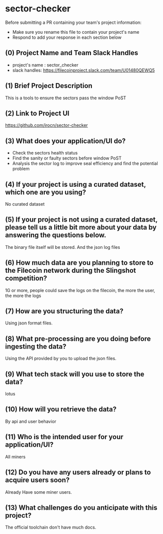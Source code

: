 # sector-checker

Before submitting a PR containing your team's project information:
- Make sure you rename this file to contain your project's name
- Respond to add your response in each section below

## (0) Project Name and Team Slack Handles
- project's name : sector_checker
- slack handles: https://filecoinproject.slack.com/team/U01480QEWQ5

## (1) Brief Project Description
This is a tools to ensure the sectors pass the window PoST

## (2) Link to Project UI

https://github.com/irocn/sector-checker

## (3) What does your application/UI do?
- Check the sectors health status
- Find the sanity or faulty sectors before window PoST
- Analysis the sector log to improve seal efficiency and find the potential problem

## (4) If your project is using a curated dataset, which one are you using?
No curated dataset

## (5) If your project is not using a curated dataset, please tell us a little bit more about your data by answering the questions below.
The binary file itself will be stored. And the json log files

## (6) How much data are you planning to store to the Filecoin network during the Slingshot competition?
1G or more, people could save the logs on the filecoin, the more the user, the more the logs

## (7) How are you structuring the data?
Using json format files.

## (8) What pre-processing are you doing before ingesting the data?
Using the API provided by you to upload the json files.

## (9)  What tech stack will you use to store the data?
lotus

## (10) How will you retrieve the data?
By api and user behavior

## (11) Who is the intended user for your application/UI?
All miners

## (12) Do you have any users already or plans to acquire users soon?
Already Have some miner users.

## (13) What challenges do you anticipate with this project?
The official toolchain don't have much docs.
